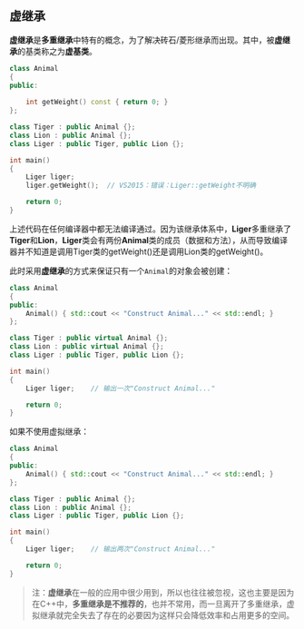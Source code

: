 ## 虚继承
**虚继承**是**多重继承**中特有的概念，为了解决砖石/菱形继承而出现。其中，被**虚继承**的基类称之为**虚基类**。
``` C++
class Animal
{
public:
	
	int getWeight() const { return 0; }
};

class Tiger : public Animal {};
class Lion : public Animal {};
class Liger : public Tiger, public Lion {};

int main()
{
	Liger liger;
	liger.getWeight();  // VS2015：错误：Liger::getWeight不明确

	return 0;
}
```
上述代码在任何编译器中都无法编译通过。因为该继承体系中，**Liger**多重继承了**Tiger**和**Lion**，**Liger**类会有两份**Animal**类的成员（数据和方法），从而导致编译器并不知道是调用Tiger类的getWeight()还是调用Lion类的getWeight()。

此时采用**虚继承**的方式来保证只有一个`Animal`的对象会被创建：
``` C++
class Animal
{
public:
	Animal() { std::cout << "Construct Animal..." << std::endl; }
};

class Tiger : public virtual Animal {};
class Lion : public virtual Animal {};
class Liger : public Tiger, public Lion {};

int main()
{
	Liger liger;	// 输出一次"Construct Animal..."

	return 0;
}
```
如果不使用虚拟继承：
``` C++
class Animal
{
public:
	Animal() { std::cout << "Construct Animal..." << std::endl; }
};

class Tiger : public Animal {};
class Lion : public Animal {};
class Liger : public Tiger, public Lion {};

int main()
{
	Liger liger;	// 输出两次"Construct Animal..."

	return 0;
}
```


> 注：**虚继承**在一般的应用中很少用到，所以也往往被忽视，这也主要是因为在C++中，**多重继承是不推荐的**，也并不常用，而一旦离开了多重继承，虚拟继承就完全失去了存在的必要因为这样只会降低效率和占用更多的空间。
